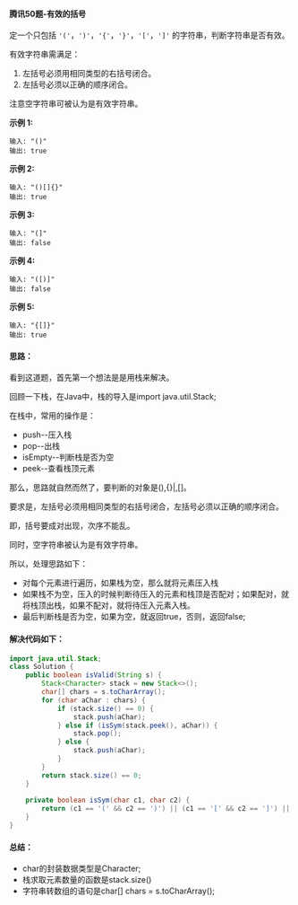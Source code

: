 #### 腾讯50题-有效的括号

定一个只包括 `'('`，`')'`，`'{'`，`'}'`，`'['`，`']'` 的字符串，判断字符串是否有效。

有效字符串需满足：

1. 左括号必须用相同类型的右括号闭合。
2. 左括号必须以正确的顺序闭合。

注意空字符串可被认为是有效字符串。

**示例 1:**

```
输入: "()"
输出: true
```

**示例 2:**

```
输入: "()[]{}"
输出: true
```

**示例 3:**

```
输入: "(]"
输出: false
```

**示例 4:**

```
输入: "([)]"
输出: false
```

**示例 5:**

```
输入: "{[]}"
输出: true
```

#### 思路：

看到这道题，首先第一个想法是是用栈来解决。

回顾一下栈，在Java中，栈的导入是import java.util.Stack;

在栈中，常用的操作是：

* push--压入栈
* pop--出栈
* isEmpty--判断栈是否为空
* peek--查看栈顶元素

那么，思路就自然而然了，要判断的对象是(),{}|,[]。

要求是，左括号必须用相同类型的右括号闭合，左括号必须以正确的顺序闭合。

即，括号要成对出现，次序不能乱。

同时，空字符串被认为是有效字符串。

所以，处理思路如下：

* 对每个元素进行遍历，如果栈为空，那么就将元素压入栈
* 如果栈不为空，压入的时候判断待压入的元素和栈顶是否配对；如果配对，就将栈顶出栈，如果不配对，就将待压入元素入栈。
* 最后判断栈是否为空，如果为空，就返回true，否则，返回false;



#### 解决代码如下：

```java
import java.util.Stack;
class Solution {
    public boolean isValid(String s) {
        Stack<Character> stack = new Stack<>();
        char[] chars = s.toCharArray();
        for (char aChar : chars) {
            if (stack.size() == 0) {
                stack.push(aChar);
            } else if (isSym(stack.peek(), aChar)) {
                stack.pop();
            } else {
                stack.push(aChar);
            }
        }
        return stack.size() == 0;
    }
    
    private boolean isSym(char c1, char c2) {
        return (c1 == '(' && c2 == ')') || (c1 == '[' && c2 == ']') || (c1 == '{' && c2 == '}');
    }
}
```

#### 总结：

* char的封装数据类型是Character;
* 栈求取元素数量的函数是stack.size()
* 字符串转数组的语句是char[] chars = s.toCharArray();